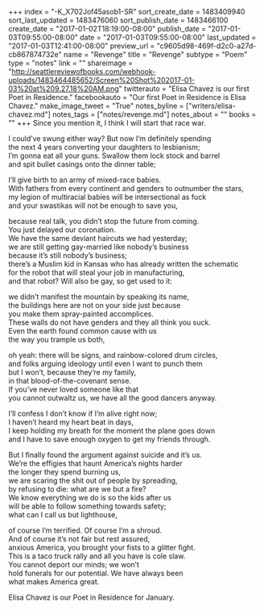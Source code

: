 +++
index = "-K_X702Jof45asob1-SR"
sort_create_date = 1483409940
sort_last_updated = 1483476060
sort_publish_date = 1483466100
create_date = "2017-01-02T18:19:00-08:00"
publish_date = "2017-01-03T09:55:00-08:00"
date = "2017-01-03T09:55:00-08:00"
last_updated = "2017-01-03T12:41:00-08:00"
preview_url = "c9605d98-469f-d2c0-a27d-cb867874732e"
name = "Revenge"
title = "Revenge"
subtype = "Poem"
type = "notes"
link = ""
shareimage = "http://seattlereviewofbooks.com/webhook-uploads/1483464485652/Screen%20Shot%202017-01-03%20at%209.27.18%20AM.png"
twitterauto = "Elisa Chavez is our first Poet in Residence."
facebookauto = "Our first Poet in Residence is Elisa Chavez."
make_image_tweet = "True"
notes_byline = ["writers/elisa-chavez.md"]
notes_tags = ["notes/revenge.md"]
notes_about = ""
books = ""
+++
Since you mention it, I think I will start that race war.<br>

I could’ve swung either way? But now I’m definitely spending<br>
the next 4 years converting your daughters to lesbianism;<br>
I’m gonna eat all your guns. Swallow them lock stock and barrel<br>
and spit bullet casings onto the dinner table;

I’ll give birth to an army of mixed-race babies.<br>
With fathers from every continent and genders to outnumber the stars,<br>
my legion of multiracial babies will be intersectional as fuck<br>
and your swastikas will not be enough to save you,

because real talk, you didn’t stop the future from coming.<br>
You just delayed our coronation.<br>
We have the same deviant haircuts we had yesterday;<br>
we are still getting gay-married like nobody’s business<br>
because it’s still nobody’s business;<br>
there’s a Muslim kid in Kansas who has already written the schematic<br>
for the robot that will steal your job in manufacturing,<br>
and that robot? Will also be gay, so get used to it: 

we didn’t manifest the mountain by speaking its name,<br>
the buildings here are not on your side just because<br>
you make them spray-painted accomplices.<br>
These walls do not have genders and they all think you suck.<br>
Even the earth found common cause with us<br>
the way you trample us both,

oh yeah: there will be signs, and rainbow-colored drum circles,<br>
and folks arguing ideology until even I want to punch them <br>
but I won’t, because they’re my family,<br>
in that blood-of-the-covenant sense.<br>
If you’ve never loved someone like that<br>
you cannot outwaltz us, we have all the good dancers anyway.

I’ll confess I don’t know if I’m alive right now;<br>
I haven’t heard my heart beat in days,<br>
I keep holding my breath for the moment the plane goes down<br>
and I have to save enough oxygen to get my friends through.

But I finally found the argument against suicide and it’s us.<br>
We’re the effigies that haunt America’s nights harder<br>
the longer they spend burning us,<br>
we are scaring the shit out of people by spreading, <br>
by refusing to die: what are we but a fire?<br>
We know everything we do is so the kids after us<br>
will be able to follow something towards safety;<br>
what can I call us but lighthouse,

of course I’m terrified. Of course I’m a shroud.<br>
And of course it’s not fair but rest assured,<br>
anxious America, you brought your fists to a glitter fight.<br>
This is a taco truck rally and all you have is cole slaw.<br>
You cannot deport our minds; we won’t<br>
hold funerals for our potential. We have always been<br>
what makes America great.

<p class="poem-footer">Elisa Chavez is our Poet in Residence for January.</p>
